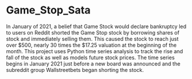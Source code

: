 # Game_Stop_Sata
In January of 2021, a belief that Game Stock would declare bankruptcy led to users on Reddit shorted the Game Stop stock by borrowing shares of stock and immediately selling them. This caused the stock to reach just over $500, nearly 30 times the $17.25 valuation at the beginning of the month. This project uses Python time series analysis to track the rise and fall of the stock as well as models future stock prices. The time series begins in January 2021 just before a new board was announced and the subreddit group Wallstreetbets began shorting the stock.


